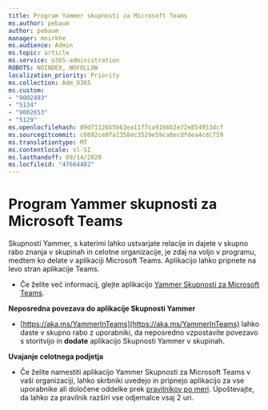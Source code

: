 ```yaml
---
title: Program Yammer skupnosti za Microsoft Teams
ms.author: pebaum
author: pebaum
manager: mnirkhe
ms.audience: Admin
ms.topic: article
ms.service: o365-administration
ROBOTS: NOINDEX, NOFOLLOW
localization_priority: Priority
ms.collection: Adm_O365
ms.custom:
- "9002493"
- "5134"
- "9002653"
- "5129"
ms.openlocfilehash: 89d71126b5663ea11f7ca9166b2e72e854953dcf
ms.sourcegitcommit: c6692ce0fa1358ec3529e59ca0ecdfdea4cdc759
ms.translationtype: MT
ms.contentlocale: sl-SI
ms.lasthandoff: 09/14/2020
ms.locfileid: "47664402"
---
```

# <a name="yammer-communities-app-for-microsoft-teams"></a>Program Yammer skupnosti za Microsoft Teams

Skupnosti Yammer, s katerimi lahko ustvarjate relacije in dajete v skupno rabo znanja v skupinah in celotne organizacije, je zdaj na voljo v programu, medtem ko delate v aplikaciji Microsoft Teams. Aplikacijo lahko pripnete na levo stran aplikacije Teams. 

- Če želite več informacij, glejte aplikacijo [Yammer Skupnosti za Microsoft Teams](https://go.microsoft.com/fwlink/?linkid=2127757&clcid=0x409).

**Neposredna povezava do aplikacije Skupnosti Yammer**

- [https://aka.ms/YammerInTeams](https://aka.ms/YammerInTeams) lahko daste v skupno rabo z uporabniki, da neposredno vzpostavite povezavo s storitvijo in **dodate** aplikacijo Skupnosti Yammer v skupinah.

**Uvajanje celotnega podjetja**

- Če želite namestiti aplikacijo Yammer Skupnosti za Microsoft Teams v vaši organizaciji, lahko skrbniki uvedejo in pripnejo aplikacijo za vse uporabnike ali določene oddelke prek [pravilnikov po meri](https://docs.microsoft.com/microsoftteams/manage-apps). Upoštevajte, da lahko za pravilnik razširi vse odjemalce vsaj 2 uri.
